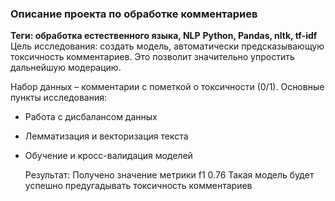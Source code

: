 ### Описание проекта по обработке комментариев
**Теги: обработка естественного языка, NLP**
**Python, Pandas, nltk, tf-idf**
Цель исследования: создать модель, автоматически предсказывающую токсичность комментариев. Это позволит значительно упростить дальнейшую модерацию.

Набор данных – комментарии с пометкой о токсичности (0/1).
Основные пункты исследования:
 - Работа с дисбалансом данных
 - Лемматизация и векторизация текста
 - Обучение и кросс-валидация моделей

   Результат:
   Получено значение метрики f1 0.76
   Такая модель будет успешно предугадывать токсичность комментариев
